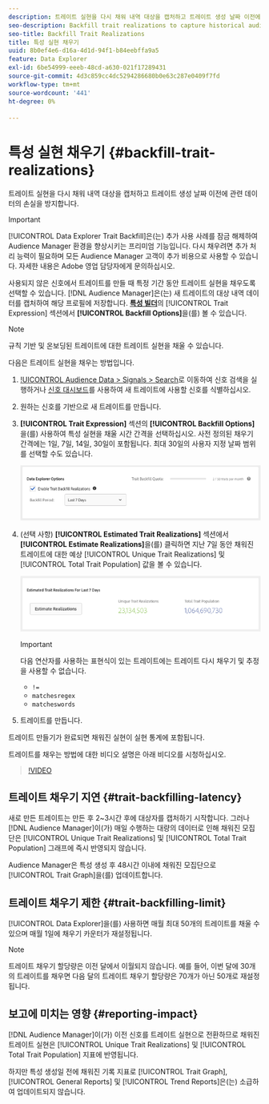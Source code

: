```yaml
---
description: 트레이트 실현을 다시 채워 내역 대상을 캡처하고 트레이트 생성 날짜 이전에 관련 데이터의 손실을 방지합니다.
seo-description: Backfill trait realizations to capture historical audiences and avoid loss of relevant data prior to a trait creation date.
seo-title: Backfill Trait Realizations
title: 특성 실현 채우기
uuid: 8b0ef4e6-d16a-4d1d-94f1-b84eebffa9a5
feature: Data Explorer
exl-id: 6be54999-eeeb-48cd-a630-021f17289431
source-git-commit: 4d3c859cc4dc5294286680b0e63c287e0409f7fd
workflow-type: tm+mt
source-wordcount: '441'
ht-degree: 0%

---
```


# 특성 실현 채우기 {#backfill-trait-realizations}

트레이트 실현을 다시 채워 내역 대상을 캡처하고 트레이트 생성 날짜 이전에 관련 데이터의 손실을 방지합니다.

>[!IMPORTANT]
>
>[!UICONTROL Data Explorer Trait Backfill]은(는) 추가 사용 사례를 잠금 해제하여 Audience Manager 환경을 향상시키는 프리미엄 기능입니다. 다시 채우려면 추가 처리 능력이 필요하며 모든 Audience Manager 고객이 추가 비용으로 사용할 수 있습니다. 자세한 내용은 Adobe 영업 담당자에게 문의하십시오.

사용되지 않은 신호에서 트레이트를 만들 때 특정 기간 동안 트레이트 실현을 채우도록 선택할 수 있습니다. [!DNL Audience Manager]은(는) 새 트레이트의 대상 내역 데이터를 캡처하여 해당 프로필에 저장합니다. **[특성 빌더](../../features/traits/about-trait-builder.md)**&#x200B;의 [!UICONTROL Trait Expression] 섹션에서 **[!UICONTROL Backfill Options]**&#x200B;을(를) 볼 수 있습니다.

>[!NOTE]
>
>규칙 기반 및 온보딩된 트레이트에 대한 트레이트 실현을 채울 수 있습니다.

다음은 트레이트 실현을 채우는 방법입니다.

1. [!UICONTROL Audience Data > Signals > Search](으)로 이동하여 신호 검색을 실행하거나 [신호 대시보드](../../features/data-explorer/data-explorer-signals-dashboard.md)를 사용하여 새 트레이트에 사용할 신호를 식별하십시오.
1. 원하는 신호를 기반으로 새 트레이트를 만듭니다.
1. **[!UICONTROL Trait Expression]** 섹션의 **[!UICONTROL Backfill Options]**&#x200B;을(를) 사용하여 특성 실현을 채울 시간 간격을 선택하십시오. 사전 정의된 채우기 간격에는 1일, 7일, 14일, 30일이 포함됩니다. 최대 30일의 사용자 지정 날짜 범위를 선택할 수도 있습니다.

   ![특성 다시 채우기](assets/signals-trait-backfill.png)

1. (선택 사항) **[!UICONTROL Estimated Trait Realizations]** 섹션에서 **[!UICONTROL Estimate Realizations]**&#x200B;을(를) 클릭하면 지난 7일 동안 채워진 트레이트에 대한 예상 [!UICONTROL Unique Trait Realizations] 및 [!UICONTROL Total Trait Population] 값을 볼 수 있습니다.

   ![트레이트 실현 예상](assets/estimate-trait-realizations.png)

   >[!IMPORTANT]
   >
   >다음 연산자를 사용하는 표현식이 있는 트레이트에는 트레이트 다시 채우기 및 추정을 사용할 수 없습니다.
   >    * `!=`
   >    * `matchesregex`
   >    * `matcheswords`
1. 트레이트를 만듭니다.

트레이트 만들기가 완료되면 채워진 실현이 실현 통계에 포함됩니다.

트레이트를 채우는 방법에 대한 비디오 설명은 아래 비디오를 시청하십시오.

>[!VIDEO](https://video.tv.adobe.com/v/25169/)

## 트레이트 채우기 지연 {#trait-backfilling-latency}

새로 만든 트레이트는 만든 후 2~3시간 후에 대상자를 캡처하기 시작합니다. 그러나 [!DNL Audience Manager]이(가) 매일 수행하는 대량의 데이터로 인해 채워진 모집단은 [!UICONTROL Unique Trait Realizations] 및 [!UICONTROL Total Trait Population] 그래프에 즉시 반영되지 않습니다.

Audience Manager은 특성 생성 후 48시간 이내에 채워진 모집단으로 [!UICONTROL Trait Graph]을(를) 업데이트합니다.

## 트레이트 채우기 제한 {#trait-backfilling-limit}

[!UICONTROL Data Explorer]을(를) 사용하면 매월 최대 50개의 트레이트를 채울 수 있으며 매월 1일에 채우기 카운터가 재설정됩니다.

>[!NOTE]
>
>트레이트 채우기 할당량은 이전 달에서 이월되지 않습니다. 예를 들어, 이번 달에 30개의 트레이트를 채우면 다음 달의 트레이트 채우기 할당량은 70개가 아닌 50개로 재설정됩니다.

## 보고에 미치는 영향 {#reporting-impact}

[!DNL Audience Manager]이(가) 이전 신호를 트레이트 실현으로 전환하므로 채워진 트레이트 실현은 [!UICONTROL Unique Trait Realizations] 및 [!UICONTROL Total Trait Population] 지표에 반영됩니다.

하지만 특성 생성일 전에 채워진 기록 지표로 [!UICONTROL Trait Graph], [!UICONTROL General Reports] 및 [!UICONTROL Trend Reports]은(는) 소급하여 업데이트되지 않습니다.
